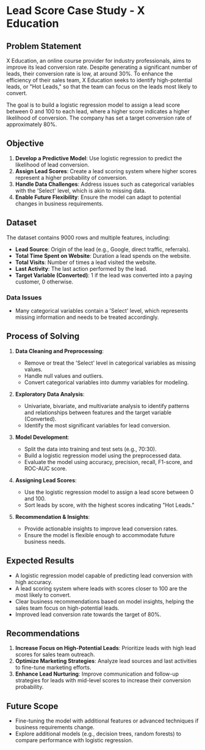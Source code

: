 # Lead Score Case Study - X Education

## Problem Statement
X Education, an online course provider for industry professionals, aims to improve its lead conversion rate. Despite generating a significant number of leads, their conversion rate is low, at around 30%. To enhance the efficiency of their sales team, X Education seeks to identify high-potential leads, or "Hot Leads," so that the team can focus on the leads most likely to convert.

The goal is to build a logistic regression model to assign a lead score between 0 and 100 to each lead, where a higher score indicates a higher likelihood of conversion. The company has set a target conversion rate of approximately 80%.

## Objective
1. **Develop a Predictive Model**: Use logistic regression to predict the likelihood of lead conversion.
2. **Assign Lead Scores**: Create a lead scoring system where higher scores represent a higher probability of conversion.
3. **Handle Data Challenges**: Address issues such as categorical variables with the 'Select' level, which is akin to missing data.
4. **Enable Future Flexibility**: Ensure the model can adapt to potential changes in business requirements.

## Dataset
The dataset contains 9000 rows and multiple features, including:
- **Lead Source**: Origin of the lead (e.g., Google, direct traffic, referrals).
- **Total Time Spent on Website**: Duration a lead spends on the website.
- **Total Visits**: Number of times a lead visited the website.
- **Last Activity**: The last action performed by the lead.
- **Target Variable (Converted)**: 1 if the lead was converted into a paying customer, 0 otherwise.

### Data Issues
- Many categorical variables contain a 'Select' level, which represents missing information and needs to be treated accordingly.

## Process of Solving
1. **Data Cleaning and Preprocessing**:
   - Remove or treat the 'Select' level in categorical variables as missing values.
   - Handle null values and outliers.
   - Convert categorical variables into dummy variables for modeling.

2. **Exploratory Data Analysis**:
   - Univariate, bivariate, and multivariate analysis to identify patterns and relationships between features and the target variable (Converted).
   - Identify the most significant variables for lead conversion.

3. **Model Development**:
   - Split the data into training and test sets (e.g., 70:30).
   - Build a logistic regression model using the preprocessed data.
   - Evaluate the model using accuracy, precision, recall, F1-score, and ROC-AUC score.

4. **Assigning Lead Scores**:
   - Use the logistic regression model to assign a lead score between 0 and 100.
   - Sort leads by score, with the highest scores indicating "Hot Leads."

5. **Recommendation & Insights**:
   - Provide actionable insights to improve lead conversion rates.
   - Ensure the model is flexible enough to accommodate future business needs.

## Expected Results
- A logistic regression model capable of predicting lead conversion with high accuracy.
- A lead scoring system where leads with scores closer to 100 are the most likely to convert.
- Clear business recommendations based on model insights, helping the sales team focus on high-potential leads.
- Improved lead conversion rate towards the target of 80%.

## Recommendations
1. **Increase Focus on High-Potential Leads**: Prioritize leads with high lead scores for sales team outreach.
2. **Optimize Marketing Strategies**: Analyze lead sources and last activities to fine-tune marketing efforts.
3. **Enhance Lead Nurturing**: Improve communication and follow-up strategies for leads with mid-level scores to increase their conversion probability.

## Future Scope
- Fine-tuning the model with additional features or advanced techniques if business requirements change.
- Explore additional models (e.g., decision trees, random forests) to compare performance with logistic regression.

